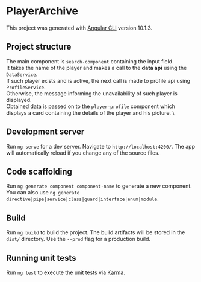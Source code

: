 # PlayerArchive

This project was generated with [Angular CLI](https://github.com/angular/angular-cli) version 10.1.3.

## Project structure

The main component is `search-component` containing the input field. \
It takes the name of the player and makes a call to the **data api** using the `DataService`. \
If such player exists and is active, the next call is made to profile api using `ProfileService`. \
Otherwise, the message informing the unavailability of such player is displayed. \
Obtained data is passed on to the `player-profile` component  which displays a card containing the details of the player and his picture. \

## Development server

Run `ng serve` for a dev server. Navigate to `http://localhost:4200/`. The app will automatically reload if you change any of the source files.

## Code scaffolding

Run `ng generate component component-name` to generate a new component. You can also use `ng generate directive|pipe|service|class|guard|interface|enum|module`.

## Build

Run `ng build` to build the project. The build artifacts will be stored in the `dist/` directory. Use the `--prod` flag for a production build.

## Running unit tests

Run `ng test` to execute the unit tests via [Karma](https://karma-runner.github.io).


